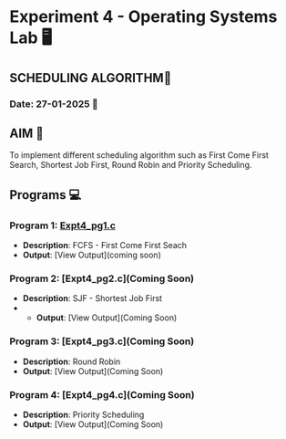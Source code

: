 # Experiment 4 - Operating Systems Lab 🖥️
## SCHEDULING ALGORITHM🐧
### Date: 27-01-2025 📅

## AIM 🎯
To implement different scheduling algorithm such as First Come First Search, Shortest Job First, Round Robin and Priority Scheduling.

## Programs 💻

### Program 1: [Expt4_pg1.c](https://github.com/iamkarthik2004/S4-OS-LAB-KTU-2025/blob/main/Expt4%20(27-01-2025)/Expt4_pg1.c)
- **Description**: FCFS - First Come First Seach
- **Output**: [View Output](coming soon)

### Program 2: [Expt4_pg2.c](Coming Soon)
- **Description**: SJF - Shortest Job First
- - **Output**: [View Output](Coming Soon)

### Program 3: [Expt4_pg3.c](Coming Soon)
- **Description**: Round Robin
- **Output**: [View Output](Coming Soon)

### Program 4: [Expt4_pg4.c](Coming Soon)
- **Description**: Priority Scheduling
- **Output**: [View Output](Coming Soon)
